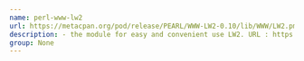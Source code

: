 ```yaml
---
name: perl-www-lw2
url: https://metacpan.org/pod/release/PEARL/WWW-LW2-0.10/lib/WWW/LW2.pm
description: - the module for easy and convenient use LW2. URL : https://metacpan.org/pod/release/PEARL/WWW-LW2-0.10/lib/WWW/LW2.pm Groups : None
group: None
---
```

